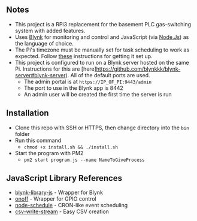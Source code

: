 ## Notes
- This project is a RPi3 replacement for the basement PLC gas-switching system with added features. 
- Uses [Blynk](http://www.blynk.cc/) for monitoring and control and JavaScript (via [Node.Js](https://nodejs.org/en/)) as the language of choice.
- The Pi's timezone must be manually set for task scheduling to work as expected. Follow [these](https://victorhurdugaci.com/raspberry-pi-sync-date-and-time) instructions for getting it set up.
- This project is configured to run on a Blynk server hosted on the same Pi. Instructions for this are [here]https://github.com/blynkkk/blynk-server#blynk-server). All of the default ports are used.
	- The admin portal is at `https://IP_OF_PI:9443/admin`
	- The port to use in the Blynk app is 8442
	- An admin user will be created the first time the server is run

## Installation
- Clone this repo with SSH or HTTPS, then change directory into the `bin` folder
- Run this command
  - `chmod +x install.sh && ./install.sh`
- Start the program with PM2
  - `pm2 start program.js --name NameToGiveProcess`

## JavaScript Library References
- [blynk-library-js](https://github.com/vshymanskyy/blynk-library-js) - Wrapper for Blynk
- [onoff](https://github.com/fivdi/onoff) - Wrapper for GPIO control
- [node-schedule](https://github.com/node-schedule/node-schedule) - CRON-like event scheduling
- [csv-write-stream](https://github.com/maxogden/csv-write-stream) - Easy CSV creation

